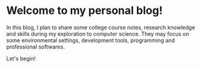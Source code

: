 # Welcome to my personal blog!

In this blog, I plan to share some college course notes, research knowledge and skills during my exploration to computer science. They may focus on some environmental settings, development tools, programming and professional softwares.

Let's begin!
